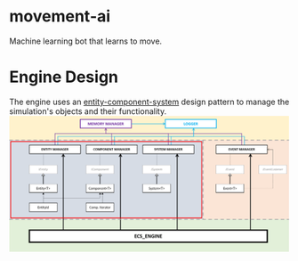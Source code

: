 # movement-ai
Machine learning bot that learns to move.


# Engine Design

The engine uses an [entity-component-system](https://www.gamedeveloper.com/design/the-entity-component-system---an-awesome-game-design-pattern-in-c-part-1-) design pattern to manage the simulation's objects and their functionality.
![ecs](https://github.com/chm15/movement-ai/blob/main/Docs/Static/ecs_overview.png)
